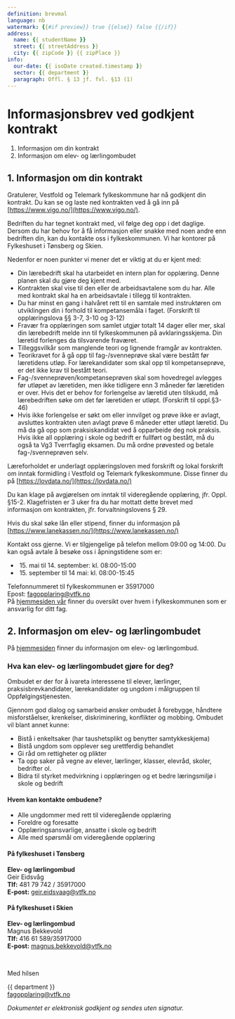 ```yaml
---
definition: brevmal
language: nb
watermark: {{#if preview}} true {{else}} false {{/if}}
address:
  name: {{ studentName }}
  street: {{ streetAddress }}
  city: {{ zipCode }} {{ zipPlace }}
info:
  our-date: {{ isoDate created.timestamp }}
  sector: {{ department }}
  paragraph: Offl. § 13 jf. fvl. §13 (1)
---
```


# Informasjonsbrev ved godkjent kontrakt

1. Informasjon om din kontrakt
2. Informasjon om elev- og lærlingombudet

## 1. Informasjon om din kontrakt

Gratulerer, Vestfold og Telemark fylkeskommune har nå godkjent din kontrakt. Du kan se og laste ned kontrakten ved å gå inn på [https://www.vigo.no/](https://www.vigo.no/).

Bedriften du har tegnet kontrakt med, vil følge deg opp i det daglige. Dersom du har behov for å få informasjon eller snakke med noen andre enn bedriften din, kan du kontakte oss i fylkeskommunen. Vi har kontorer på Fylkeshuset i Tønsberg og Skien.

Nedenfor er noen punkter vi mener det er viktig at du er kjent med:
- Din lærebedrift skal ha utarbeidet en intern plan for opplæring. Denne planen skal du gjøre deg kjent med.
- Kontrakten skal vise til den eller de arbeidsavtalene som du har. Alle med kontrakt skal ha en arbeidsavtale i tillegg til kontrakten.
- Du har minst en gang i halvåret rett til en samtale med instruktøren om utviklingen din i forhold til kompetansemåla i faget. (Forskrift til opplæringslova §§ 3-7, 3-10 og 3-12)
- Fravær fra opplæringen som samlet utgjør totalt 14 dager eller mer, skal din lærebedrift melde inn til fylkeskommunen på avklaringsskjema. Din læretid forlenges da tilsvarende fraværet.
- Tilleggsvilkår som manglende teori og lignende framgår av kontrakten.
- Teorikravet for å gå opp til fag-/svenneprøve skal være bestått før læretidens utløp. For lærekandidater som skal opp til kompetanseprøve, er det ikke krav til bestått teori.
- Fag-/svenneprøven/kompetanseprøven skal som hovedregel avlegges før utløpet av læretiden, men ikke tidligere enn 3 måneder før læretiden er over. Hvis det er behov for forlengelse av læretid uten tilskudd, må lærebedriften søke om det før læretiden er utløpt. (Forskrift til oppl.§3-46)
- Hvis ikke forlengelse er søkt om eller innvilget og prøve ikke er avlagt, avsluttes kontrakten uten avlagt prøve 6 måneder etter utløpt læretid. Du må da gå opp som praksiskandidat ved å opparbeide deg nok praksis. Hvis ikke all opplæring i skole og bedrift er fullført og bestått, må du også ta Vg3 Tverrfaglig eksamen. Du må ordne prøvested og betale fag-/svenneprøven selv.

Læreforholdet er underlagt opplæringsloven med forskrift og lokal forskrift om inntak formidling i Vestfold og Telemark fylkeskommune. Disse finner du på [https://lovdata.no/](https://lovdata.no/)

Du kan klage på avgjørelsen om inntak til videregående opplæring, jfr. Oppl. §15-2. Klagefristen er 3 uker fra du har mottatt dette brevet med informasjon om kontrakten, jfr. forvaltningslovens § 29.

Hvis du skal søke lån eller stipend, finner du informasjon på [https://www.lanekassen.no/](https://www.lanekassen.no/)

Kontakt oss gjerne. Vi er tilgjengelige på telefon mellom 09:00 og 14:00. Du kan også avtale å besøke oss i åpningstidene som er:
- &nbsp;15. mai til 14. september: kl. 08:00-15:00
- &nbsp;15. september til 14 mai: kl. 08:00-15:45

Telefonnummeret til fylkeskommunen er 35917000
<br/>Epost: [fagopplaring@vtfk.no](mailto:fagopplaring@vtfk.no)
<br/>På [hjemmesiden vår](https://www.vtfk.no/meny/tjenester/opplaring-og-folkehelse/opplaring-i-bedrift/vare-samarbeidspartnere/ansatte/fagradgiver-programomrader/) finner du oversikt over hvem i fylkeskommunen som er ansvarlig for ditt fag.


## 2. Informasjon om elev- og lærlingombudet
På [hjemmesiden](https://www.vtfk.no/meny/tjenester/opplaring-og-folkehelse/elev-og-larling-mobbeombud/) finner du informasjon om elev- og lærlingombud.

### Hva kan elev- og lærlingombudet gjøre for deg?
Ombudet er der for å ivareta interessene til elever, lærlinger, praksisbrevkandidater, lærekandidater og ungdom i målgruppen til Oppfølgingstjenesten.

Gjennom god dialog og samarbeid ønsker ombudet å forebygge, håndtere misforståelser, krenkelser, diskriminering, konflikter og mobbing. Ombudet vil blant annet kunne:
- Bistå i enkeltsaker (har taushetsplikt og benytter samtykkeskjema)
- Bistå ungdom som opplever seg urettferdig behandlet
- Gi råd om rettigheter og plikter
- Ta opp saker på vegne av elever, lærlinger, klasser, elevråd, skoler, bedrifter ol.
- Bidra til styrket medvirkning i opplæringen og et bedre læringsmiljø i skole og bedrift

#### Hvem kan kontakte ombudene?
- Alle ungdommer med rett til videregående opplæring
- Foreldre og foresatte
- Opplæringsansvarlige, ansatte i skole og bedrift
- Alle med spørsmål om videregående opplæring

#### På fylkeshuset i Tønsberg
**Elev- og lærlingombud**
<br/>Geir Eidsvåg
<br/>**Tlf:** 481 79 742 / 35917000
<br/>**E-post:** [geir.eidsvaag@vtfk.no](mailto:geir.eidsvaag@vtfk.no)

#### På fylkeshuset i Skien
**Elev- og lærlingombud**
<br/>Magnus Bekkevold
<br/>**Tlf:** 416 61 589/35917000
<br/>**E-post:** [magnus.bekkevold@vtfk.no](mailto:magnus.bekkevold@vtfk.no)

<br/>

Med hilsen

{{ department }}<br />
[fagopplaring@vtfk.no](mailto:fagopplaring@vtfk.no)<br/>

*Dokumentet er elektronisk godkjent og sendes uten signatur.*
